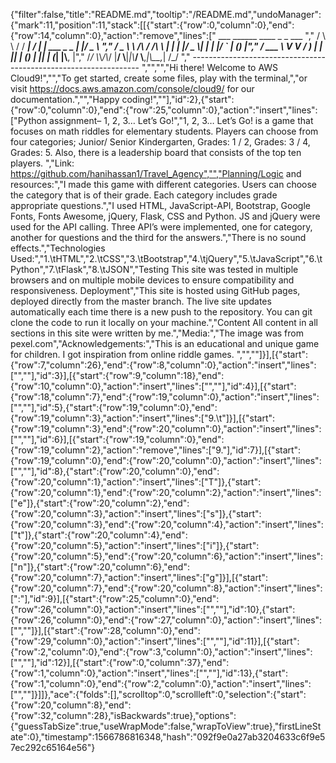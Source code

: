 {"filter":false,"title":"README.md","tooltip":"/README.md","undoManager":{"mark":11,"position":11,"stack":[[{"start":{"row":0,"column":0},"end":{"row":14,"column":0},"action":"remove","lines":["         ___        ______     ____ _                 _  ___  ","        / \\ \\      / / ___|   / ___| | ___  _   _  __| |/ _ \\ ","       / _ \\ \\ /\\ / /\\___ \\  | |   | |/ _ \\| | | |/ _` | (_) |","      / ___ \\ V  V /  ___) | | |___| | (_) | |_| | (_| |\\__, |","     /_/   \\_\\_/\\_/  |____/   \\____|_|\\___/ \\__,_|\\__,_|  /_/ "," ----------------------------------------------------------------- ","","","Hi there! Welcome to AWS Cloud9!","","To get started, create some files, play with the terminal,","or visit https://docs.aws.amazon.com/console/cloud9/ for our documentation.","","Happy coding!",""],"id":2},{"start":{"row":0,"column":0},"end":{"row":25,"column":0},"action":"insert","lines":["Python assignment– 1, 2, 3… Let’s Go!","1, 2, 3… Let’s Go! is a game that focuses on math riddles for elementary students. Players can choose from four categories; Junior/ Senior Kindergarten, Grades: 1 / 2, Grades: 3 / 4, Grades: 5. Also, there is a leadership board that consists of the top ten players. ","Link: https://github.com/hanihassan1/Travel_Agency","","Planning/Logic and resources:","I made this game with different categories. Users can choose the category that is of their grade. Each category includes grade appropriate questions.","I used HTML, JavaScript-API, Bootstrap, Google Fonts, Fonts Awesome, jQuery, Flask, CSS and Python. JS and jQuery were used for the API calling. Three API’s were implemented, one for category, another for questions and the third for the answers.","There is no sound effects.","Technologies Used:","1.\tHTML","2.\tCSS","3.\tBootstrap","4.\tjQuery","5.\tJavaScript","6.\tPython","7.\tFlask","8.\tJSON","Testing This site was tested in multiple browsers and on multiple mobile devices to ensure compatibility and responsiveness. Deployment","This site is hosted using GitHub pages, deployed directly from the master branch. The live site updates automatically each time there is a new push to the repository. You can git clone the code to run it locally on your machine.","Content All content in all sections in this site were written by me.","Media:","The image was from pexel.com","Acknowledgements:","This is an educational and unique game for children. I got inspiration from online riddle games. ","",""]}],[{"start":{"row":7,"column":26},"end":{"row":8,"column":0},"action":"insert","lines":["",""],"id":3}],[{"start":{"row":9,"column":18},"end":{"row":10,"column":0},"action":"insert","lines":["",""],"id":4}],[{"start":{"row":18,"column":7},"end":{"row":19,"column":0},"action":"insert","lines":["",""],"id":5},{"start":{"row":19,"column":0},"end":{"row":19,"column":3},"action":"insert","lines":["9.\t"]}],[{"start":{"row":19,"column":3},"end":{"row":20,"column":0},"action":"insert","lines":["",""],"id":6}],[{"start":{"row":19,"column":0},"end":{"row":19,"column":2},"action":"remove","lines":["9."],"id":7}],[{"start":{"row":19,"column":0},"end":{"row":20,"column":0},"action":"insert","lines":["",""],"id":8},{"start":{"row":20,"column":0},"end":{"row":20,"column":1},"action":"insert","lines":["T"]},{"start":{"row":20,"column":1},"end":{"row":20,"column":2},"action":"insert","lines":["e"]},{"start":{"row":20,"column":2},"end":{"row":20,"column":3},"action":"insert","lines":["s"]},{"start":{"row":20,"column":3},"end":{"row":20,"column":4},"action":"insert","lines":["t"]},{"start":{"row":20,"column":4},"end":{"row":20,"column":5},"action":"insert","lines":["i"]},{"start":{"row":20,"column":5},"end":{"row":20,"column":6},"action":"insert","lines":["n"]},{"start":{"row":20,"column":6},"end":{"row":20,"column":7},"action":"insert","lines":["g"]}],[{"start":{"row":20,"column":7},"end":{"row":20,"column":8},"action":"insert","lines":[":"],"id":9}],[{"start":{"row":25,"column":0},"end":{"row":26,"column":0},"action":"insert","lines":["",""],"id":10},{"start":{"row":26,"column":0},"end":{"row":27,"column":0},"action":"insert","lines":["",""]}],[{"start":{"row":28,"column":0},"end":{"row":29,"column":0},"action":"insert","lines":["",""],"id":11}],[{"start":{"row":2,"column":0},"end":{"row":3,"column":0},"action":"insert","lines":["",""],"id":12}],[{"start":{"row":0,"column":37},"end":{"row":1,"column":0},"action":"insert","lines":["",""],"id":13},{"start":{"row":1,"column":0},"end":{"row":2,"column":0},"action":"insert","lines":["",""]}]]},"ace":{"folds":[],"scrolltop":0,"scrollleft":0,"selection":{"start":{"row":20,"column":8},"end":{"row":32,"column":28},"isBackwards":true},"options":{"guessTabSize":true,"useWrapMode":false,"wrapToView":true},"firstLineState":0},"timestamp":1566786816348,"hash":"092f9e0a27ab3204633c6f9e57ec292c65164e56"}